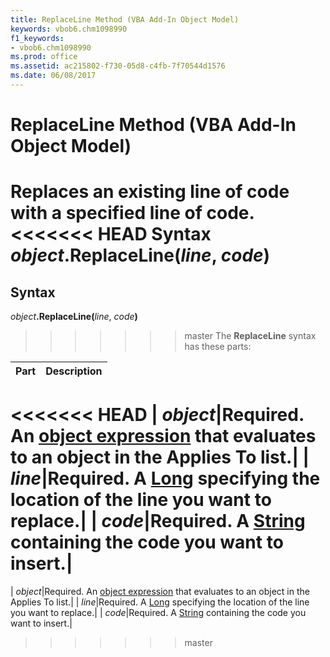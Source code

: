```yaml
---
title: ReplaceLine Method (VBA Add-In Object Model)
keywords: vbob6.chm1098990
f1_keywords:
- vbob6.chm1098990
ms.prod: office
ms.assetid: ac215802-f730-05d8-c4fb-7f70544d1576
ms.date: 06/08/2017
---
```



# ReplaceLine Method (VBA Add-In Object Model)



Replaces an existing line of code with a specified line of code.
<<<<<<< HEAD
 **Syntax**
 _object_**.ReplaceLine(**_line_, _code_**)**
=======

## Syntax

_object_**.ReplaceLine(**_line_, _code_**)**
>>>>>>> master
The  **ReplaceLine** syntax has these parts:


|**Part**|**Description**|
|:-----|:-----|
<<<<<<< HEAD
| _object_|Required. An [object expression](../../Glossary/vbe-glossary.md) that evaluates to an object in the Applies To list.|
| _line_|Required. A [Long](../../Glossary/vbe-glossary.md) specifying the location of the line you want to replace.|
| _code_|Required. A [String](../../Glossary/vbe-glossary.md) containing the code you want to insert.|
=======
| _object_|Required. An [object expression](../../Glossary/vbe-glossary.md#object-expression) that evaluates to an object in the Applies To list.|
| _line_|Required. A [Long](../../Glossary/vbe-glossary.md#long-data-type) specifying the location of the line you want to replace.|
| _code_|Required. A [String](../../Glossary/vbe-glossary.md#string-data-type) containing the code you want to insert.|
>>>>>>> master

